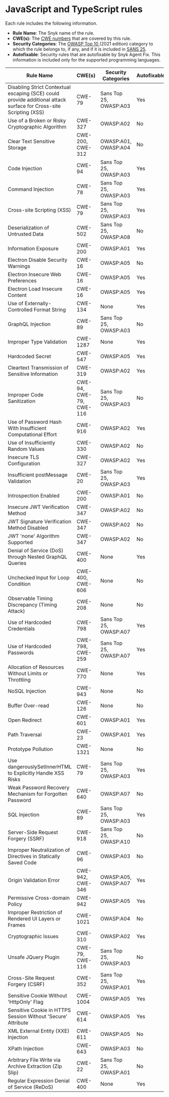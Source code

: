 # JavaScript and TypeScript rules

Each rule includes the following information.

* **Rule Name**: The Snyk name of the rule.
* **CWE(s):** The [CWE numbers](https://cwe.mitre.org/) that are covered by this rule.
* **Security Categories**: The [OWASP Top 10 ](https://owasp.org/Top10/)(2021 edition) category to which the rule belongs to, if any, and if it is included in [SANS 25](https://www.sans.org/top25-software-errors/).
* **Autofixable**: Security rules that are autofixable by Snyk Agent Fix. This information is included only for the supported programming languages.

| Rule Name                                                                                                         | CWE(s)                  | Security Categories    | Autofixable |
| ----------------------------------------------------------------------------------------------------------------- | ----------------------- | ---------------------- | ----------- |
| Disabling Strict Contextual escaping (SCE) could provide additional attack surface for Cross-site Scripting (XSS) | CWE-79                  | Sans Top 25, OWASP:A03 | Yes         |
| Use of a Broken or Risky Cryptographic Algorithm                                                                  | CWE-327                 | OWASP:A02              | No          |
| Clear Text Sensitive Storage                                                                                      | CWE-200, CWE-312        | OWASP:A01, OWASP:A04   | No          |
| Code Injection                                                                                                    | CWE-94                  | Sans Top 25, OWASP:A03 | Yes         |
| Command Injection                                                                                                 | CWE-78                  | Sans Top 25, OWASP:A03 | Yes         |
| Cross-site Scripting (XSS)                                                                                        | CWE-79                  | Sans Top 25, OWASP:A03 | Yes         |
| Deserialization of Untrusted Data                                                                                 | CWE-502                 | Sans Top 25, OWASP:A08 | No          |
| Information Exposure                                                                                              | CWE-200                 | OWASP:A01              | Yes         |
| Electron Disable Security Warnings                                                                                | CWE-16                  | OWASP:A05              | No          |
| Electron Insecure Web Preferences                                                                                 | CWE-16                  | OWASP:A05              | Yes         |
| Electron Load Insecure Content                                                                                    | CWE-16                  | OWASP:A05              | Yes         |
| Use of Externally-Controlled Format String                                                                        | CWE-134                 | None                   | Yes         |
| GraphQL Injection                                                                                                 | CWE-89                  | Sans Top 25, OWASP:A03 | No          |
| Improper Type Validation                                                                                          | CWE-1287                | None                   | Yes         |
| Hardcoded Secret                                                                                                  | CWE-547                 | OWASP:A05              | Yes         |
| Cleartext Transmission of Sensitive Information                                                                   | CWE-319                 | OWASP:A02              | Yes         |
| Improper Code Sanitization                                                                                        | CWE-94, CWE-79, CWE-116 | Sans Top 25, OWASP:A03 | No          |
| Use of Password Hash With Insufficient Computational Effort                                                       | CWE-916                 | OWASP:A02              | Yes         |
| Use of Insufficiently Random Values                                                                               | CWE-330                 | OWASP:A02              | No          |
| Insecure TLS Configuration                                                                                        | CWE-327                 | OWASP:A02              | Yes         |
| Insufficient postMessage Validation                                                                               | CWE-20                  | Sans Top 25, OWASP:A03 | Yes         |
| Introspection Enabled                                                                                             | CWE-200                 | OWASP:A01              | No          |
| Insecure JWT Verification Method                                                                                  | CWE-347                 | OWASP:A02              | No          |
| JWT Signature Verification Method Disabled                                                                        | CWE-347                 | OWASP:A02              | No          |
| JWT 'none' Algorithm Supported                                                                                    | CWE-347                 | OWASP:A02              | No          |
| Denial of Service (DoS) through Nested GraphQL Queries                                                            | CWE-400                 | None                   | Yes         |
| Unchecked Input for Loop Condition                                                                                | CWE-400, CWE-606        | None                   | No          |
| Observable Timing Discrepancy (Timing Attack)                                                                     | CWE-208                 | None                   | No          |
| Use of Hardcoded Credentials                                                                                      | CWE-798                 | Sans Top 25, OWASP:A07 | Yes         |
| Use of Hardcoded Passwords                                                                                        | CWE-798, CWE-259        | Sans Top 25, OWASP:A07 | Yes         |
| Allocation of Resources Without Limits or Throttling                                                              | CWE-770                 | None                   | Yes         |
| NoSQL Injection                                                                                                   | CWE-943                 | None                   | No          |
| Buffer Over-read                                                                                                  | CWE-126                 | None                   | No          |
| Open Redirect                                                                                                     | CWE-601                 | OWASP:A01              | Yes         |
| Path Traversal                                                                                                    | CWE-23                  | OWASP:A01              | Yes         |
| Prototype Pollution                                                                                               | CWE-1321                | None                   | No          |
| Use dangerouslySetInnerHTML to Explicitly Handle XSS Risks                                                        | CWE-79                  | Sans Top 25, OWASP:A03 | Yes         |
| Weak Password Recovery Mechanism for Forgotten Password                                                           | CWE-640                 | OWASP:A07              | No          |
| SQL Injection                                                                                                     | CWE-89                  | Sans Top 25, OWASP:A03 | Yes         |
| Server-Side Request Forgery (SSRF)                                                                                | CWE-918                 | Sans Top 25, OWASP:A10 | No          |
| Improper Neutralization of Directives in Statically Saved Code                                                    | CWE-96                  | OWASP:A03              | No          |
| Origin Validation Error                                                                                           | CWE-942, CWE-346        | OWASP:A05, OWASP:A07   | Yes         |
| Permissive Cross-domain Policy                                                                                    | CWE-942                 | OWASP:A05              | Yes         |
| Improper Restriction of Rendered UI Layers or Frames                                                              | CWE-1021                | OWASP:A04              | No          |
| Cryptographic Issues                                                                                              | CWE-310                 | OWASP:A02              | Yes         |
| Unsafe JQuery Plugin                                                                                              | CWE-79, CWE-116         | Sans Top 25, OWASP:A03 | No          |
| Cross-Site Request Forgery (CSRF)                                                                                 | CWE-352                 | Sans Top 25, OWASP:A01 | Yes         |
| Sensitive Cookie Without 'HttpOnly' Flag                                                                          | CWE-1004                | OWASP:A05              | Yes         |
| Sensitive Cookie in HTTPS Session Without 'Secure' Attribute                                                      | CWE-614                 | OWASP:A05              | Yes         |
| XML External Entity (XXE) Injection                                                                               | CWE-611                 | OWASP:A05              | No          |
| XPath Injection                                                                                                   | CWE-643                 | OWASP:A03              | No          |
| Arbitrary File Write via Archive Extraction (Zip Slip)                                                            | CWE-22                  | Sans Top 25, OWASP:A01 | No          |
| Regular Expression Denial of Service (ReDoS)                                                                      | CWE-400                 | None                   | Yes         |
